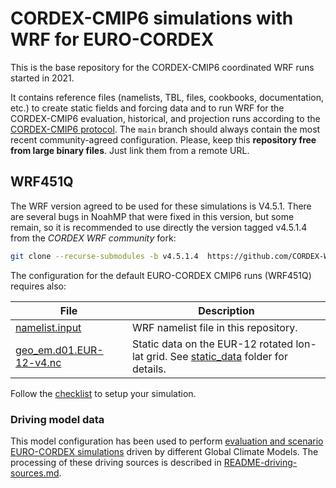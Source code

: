 # CORDEX-CMIP6 simulations with WRF for EURO-CORDEX

This is the base repository for the CORDEX-CMIP6 coordinated WRF runs started in 2021. 

It contains reference files (namelists, TBL, files, cookbooks, documentation, etc.) to create static fields and forcing data and to run WRF for the CORDEX-CMIP6 evaluation, historical, and projection runs according to the [CORDEX-CMIP6 protocol](https://cordex.org/wp-content/uploads/2021/05/CORDEX-CMIP6_exp_design_RCM.pdf).
The `main` branch should always contain the most recent community-agreed configuration.
Please, keep this **repository free from large binary files**. Just link them from a remote URL.

## WRF451Q

The WRF version agreed to be used for these simulations is V4.5.1. There are several bugs in NoahMP that were fixed in this version, but some remain, so it is recommended to use directly the version tagged v4.5.1.4 from the _CORDEX WRF community_ fork:
```bash
git clone --recurse-submodules -b v4.5.1.4  https://github.com/CORDEX-WRF-community/WRF.git
```
The configuration for the default EURO-CORDEX CMIP6 runs (WRF451Q) requires also:

|File | Description |
|-----|-------------|
| [namelist.input](./namelist.input) | WRF namelist file in this repository. |
| [geo_em.d01.EUR-12-v4.nc](https://meteo.unican.es/work/josipa/euro-cordex-cmip6/static_data/geo_em.d01.EUR-12-v4.nc) | Static data on the EUR-12 rotated lon-lat grid. See [static_data](./static_data) folder for details.|

Follow the [checklist](./README-checklist.md) to setup your simulation.

### Driving model data

This model configuration has been used to perform [evaluation and scenario EURO-CORDEX simulations](https://wcrp-cordex.github.io/simulation-status/CORDEX_CMIP6_status_by_experiment.html#EUR-12-eWRFcom) driven by different Global Climate Models. The processing of these driving sources is described in [README-driving-sources.md](./README-driving-sources.md).

